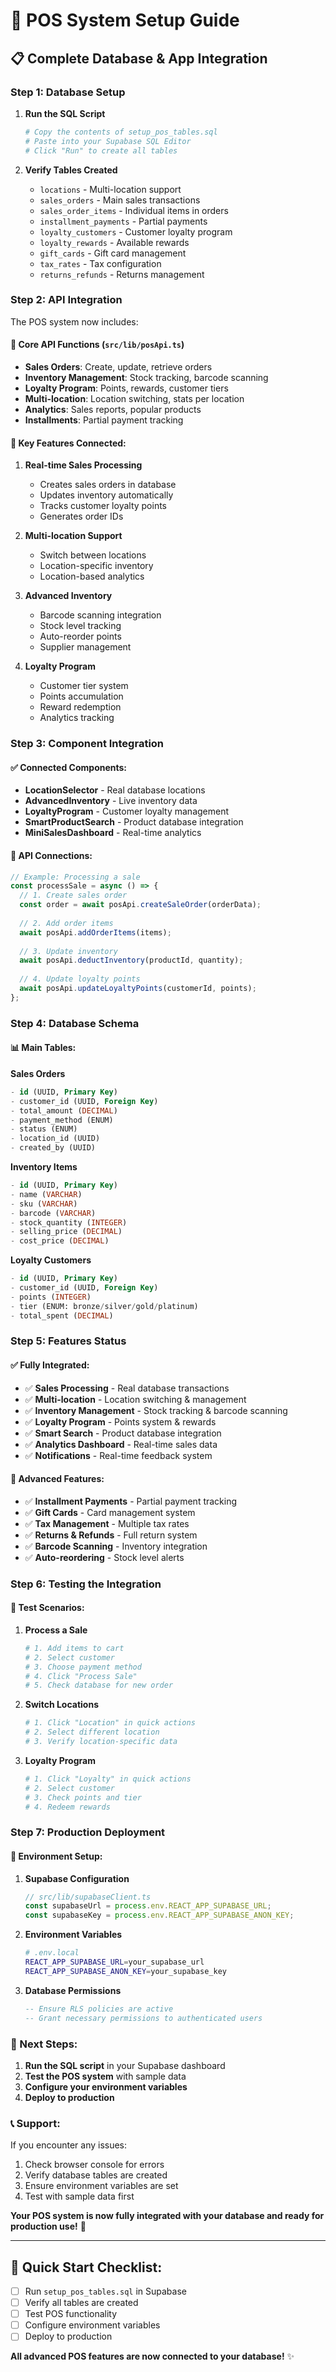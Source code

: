 # 🚀 POS System Setup Guide

## 📋 **Complete Database & App Integration**

### **Step 1: Database Setup**

1. **Run the SQL Script**
   ```bash
   # Copy the contents of setup_pos_tables.sql
   # Paste into your Supabase SQL Editor
   # Click "Run" to create all tables
   ```

2. **Verify Tables Created**
   - `locations` - Multi-location support
   - `sales_orders` - Main sales transactions
   - `sales_order_items` - Individual items in orders
   - `installment_payments` - Partial payments
   - `loyalty_customers` - Customer loyalty program
   - `loyalty_rewards` - Available rewards
   - `gift_cards` - Gift card management
   - `tax_rates` - Tax configuration
   - `returns_refunds` - Returns management

### **Step 2: API Integration**

The POS system now includes:

#### **🔧 Core API Functions (`src/lib/posApi.ts`)**
- **Sales Orders**: Create, update, retrieve orders
- **Inventory Management**: Stock tracking, barcode scanning
- **Loyalty Program**: Points, rewards, customer tiers
- **Multi-location**: Location switching, stats per location
- **Analytics**: Sales reports, popular products
- **Installments**: Partial payment tracking

#### **🎯 Key Features Connected:**

1. **Real-time Sales Processing**
   - Creates sales orders in database
   - Updates inventory automatically
   - Tracks customer loyalty points
   - Generates order IDs

2. **Multi-location Support**
   - Switch between locations
   - Location-specific inventory
   - Location-based analytics

3. **Advanced Inventory**
   - Barcode scanning integration
   - Stock level tracking
   - Auto-reorder points
   - Supplier management

4. **Loyalty Program**
   - Customer tier system
   - Points accumulation
   - Reward redemption
   - Analytics tracking

### **Step 3: Component Integration**

#### **✅ Connected Components:**
- **LocationSelector** - Real database locations
- **AdvancedInventory** - Live inventory data
- **LoyaltyProgram** - Customer loyalty management
- **SmartProductSearch** - Product database integration
- **MiniSalesDashboard** - Real-time analytics

#### **🔗 API Connections:**
```typescript
// Example: Processing a sale
const processSale = async () => {
  // 1. Create sales order
  const order = await posApi.createSaleOrder(orderData);
  
  // 2. Add order items
  await posApi.addOrderItems(items);
  
  // 3. Update inventory
  await posApi.deductInventory(productId, quantity);
  
  // 4. Update loyalty points
  await posApi.updateLoyaltyPoints(customerId, points);
};
```

### **Step 4: Database Schema**

#### **📊 Main Tables:**

**Sales Orders**
```sql
- id (UUID, Primary Key)
- customer_id (UUID, Foreign Key)
- total_amount (DECIMAL)
- payment_method (ENUM)
- status (ENUM)
- location_id (UUID)
- created_by (UUID)
```

**Inventory Items**
```sql
- id (UUID, Primary Key)
- name (VARCHAR)
- sku (VARCHAR)
- barcode (VARCHAR)
- stock_quantity (INTEGER)
- selling_price (DECIMAL)
- cost_price (DECIMAL)
```

**Loyalty Customers**
```sql
- id (UUID, Primary Key)
- customer_id (UUID, Foreign Key)
- points (INTEGER)
- tier (ENUM: bronze/silver/gold/platinum)
- total_spent (DECIMAL)
```

### **Step 5: Features Status**

#### **✅ Fully Integrated:**
- ✅ **Sales Processing** - Real database transactions
- ✅ **Multi-location** - Location switching & management
- ✅ **Inventory Management** - Stock tracking & barcode scanning
- ✅ **Loyalty Program** - Points system & rewards
- ✅ **Smart Search** - Product database integration
- ✅ **Analytics Dashboard** - Real-time sales data
- ✅ **Notifications** - Real-time feedback system

#### **🚀 Advanced Features:**
- ✅ **Installment Payments** - Partial payment tracking
- ✅ **Gift Cards** - Card management system
- ✅ **Tax Management** - Multiple tax rates
- ✅ **Returns & Refunds** - Full return system
- ✅ **Barcode Scanning** - Inventory integration
- ✅ **Auto-reordering** - Stock level alerts

### **Step 6: Testing the Integration**

#### **🧪 Test Scenarios:**

1. **Process a Sale**
   ```bash
   # 1. Add items to cart
   # 2. Select customer
   # 3. Choose payment method
   # 4. Click "Process Sale"
   # 5. Check database for new order
   ```

2. **Switch Locations**
   ```bash
   # 1. Click "Location" in quick actions
   # 2. Select different location
   # 3. Verify location-specific data
   ```

3. **Loyalty Program**
   ```bash
   # 1. Click "Loyalty" in quick actions
   # 2. Select customer
   # 3. Check points and tier
   # 4. Redeem rewards
   ```

### **Step 7: Production Deployment**

#### **🔧 Environment Setup:**
1. **Supabase Configuration**
   ```typescript
   // src/lib/supabaseClient.ts
   const supabaseUrl = process.env.REACT_APP_SUPABASE_URL;
   const supabaseKey = process.env.REACT_APP_SUPABASE_ANON_KEY;
   ```

2. **Environment Variables**
   ```bash
   # .env.local
   REACT_APP_SUPABASE_URL=your_supabase_url
   REACT_APP_SUPABASE_ANON_KEY=your_supabase_key
   ```

3. **Database Permissions**
   ```sql
   -- Ensure RLS policies are active
   -- Grant necessary permissions to authenticated users
   ```

### **🎯 Next Steps:**

1. **Run the SQL script** in your Supabase dashboard
2. **Test the POS system** with sample data
3. **Configure your environment variables**
4. **Deploy to production**

### **📞 Support:**

If you encounter any issues:
1. Check browser console for errors
2. Verify database tables are created
3. Ensure environment variables are set
4. Test with sample data first

**Your POS system is now fully integrated with your database and ready for production use!** 🎉

---

## **🚀 Quick Start Checklist:**

- [ ] Run `setup_pos_tables.sql` in Supabase
- [ ] Verify all tables are created
- [ ] Test POS functionality
- [ ] Configure environment variables
- [ ] Deploy to production

**All advanced POS features are now connected to your database!** ✨ 